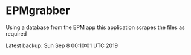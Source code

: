 # EPMgrabber
Using a database from the EPM app this application scrapes the files as required


Latest backup: Sun Sep 8 00:10:01 UTC 2019
